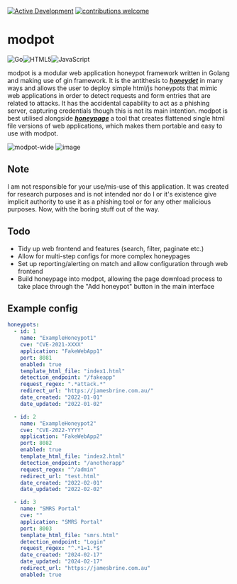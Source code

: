 [![Active Development](https://img.shields.io/badge/Maintenance%20Level-Actively%20Developed-brightgreen.svg)](https://gist.github.com/cheerfulstoic/d107229326a01ff0f333a1d3476e068d)
[![contributions welcome](https://img.shields.io/badge/contributions-welcome-brightgreen.svg?style=flat)](https://github.com/dwyl/esta/issues)

# modpot
![Go](https://img.shields.io/badge/go-%2300ADD8.svg?style=for-the-badge&logo=go&logoColor=white)![HTML5](https://img.shields.io/badge/html5-%23E34F26.svg?style=for-the-badge&logo=html5&logoColor=white)![JavaScript](https://img.shields.io/badge/javascript-%23323330.svg?style=for-the-badge&logo=javascript&logoColor=%23F7DF1E)

modpot is a modular web application honeypot framework written in Golang and making use of gin framework.
It is the antithesis to [***honeydet***](https://github.com/referefref/honeydet) in many ways and allows the user to deploy simple html/js honeypots that mimic web applications in order to detect requests and form entries that are related to attacks. It has the accidental capability to act as a phishing server, capturing credentials though this is not its main intention.
modpot is best utilised alongside [***honeypage***](https://github.com/referefref/honeypage) a tool that creates flattened single html file versions of web applications, which makes them portable and easy to use with modpot.

![modpot-wide](https://github.com/referefref/modpot/assets/56499429/409d59b0-9e14-45f7-abdc-abe721e0e678)
![image](https://github.com/referefref/modpot/assets/56499429/f13d4e39-becd-48da-aee1-29e21b921ce4)

## Note
I am not responsible for your use/mis-use of this application. It was created for research purposes and is not intended nor do I or it's existence give implicit authority to use it as a phishing tool or for any other malicious purposes. Now, with the boring stuff out of the way.

## Todo
* Tidy up web frontend and features (search, filter, paginate etc.)
* Allow for multi-step configs for more complex honeypages
* Set up reporting/alerting on match and allow configuration through web frontend
* Build honeypage into modpot, allowing the page download process to take place through the "Add honeypot" button in the main interface

## Example config
```yaml
honeypots:
  - id: 1
    name: "ExampleHoneypot1"
    cve: "CVE-2021-XXXX"
    application: "FakeWebApp1"
    port: 8081
    enabled: true
    template_html_file: "index1.html"
    detection_endpoint: "/fakeapp"
    request_regex: ".*attack.*"
    redirect_url: "https://jamesbrine.com.au/"
    date_created: "2022-01-01"
    date_updated: "2022-01-02"

  - id: 2
    name: "ExampleHoneypot2"
    cve: "CVE-2022-YYYY"
    application: "FakeWebApp2"
    port: 8082
    enabled: true
    template_html_file: "index2.html"
    detection_endpoint: "/anotherapp"
    request_regex: "^/admin"
    redirect_url: "test.html"
    date_created: "2022-02-01"
    date_updated: "2022-02-02"

  - id: 3
    name: "SMRS Portal"
    cve: ""
    application: "SMRS Portal"
    port: 8003
    template_html_file: "smrs.html"
    detection_endpoint: "Login"
    request_regex: "^.*1=1.*$"
    date_created: "2024-02-17"
    date_updated: "2024-02-17"
    redirect_url: "https://jamesbrine.com.au"
    enabled: true
```

